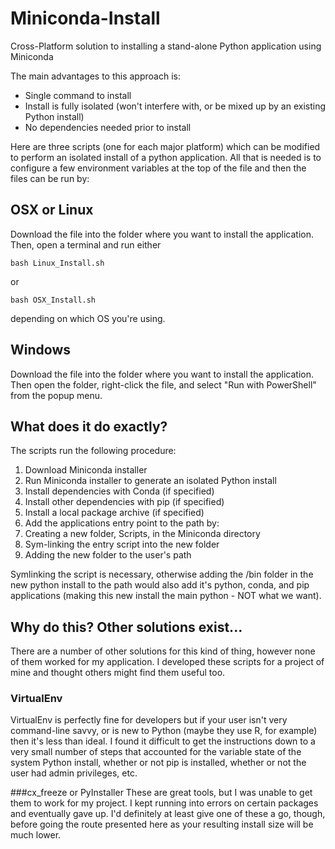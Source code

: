 # Miniconda-Install
Cross-Platform solution to installing a stand-alone Python application using Miniconda

The main advantages to this approach is:
- Single command to install
- Install is fully isolated (won't interfere with, or be mixed up by an existing Python install)
- No dependencies needed prior to install

Here are three scripts (one for each major platform) which can be modified to perform an isolated install of a python application.  All that is needed is to configure a few environment variables at the top of the file and then the files can be run by:

## OSX or Linux
Download the file into the folder where you want to install the application.  Then, open a terminal and run either

    bash Linux_Install.sh

or

    bash OSX_Install.sh

depending on which OS you're using.

## Windows
Download the file into the folder where you want to install the application.  Then open the folder, right-click the file, and select "Run with PowerShell" from the popup menu.

## What does it do exactly?
The scripts run the following procedure:

1. Download Miniconda installer
2. Run Miniconda installer to generate an isolated Python install
3. Install dependencies with Conda (if specified)
4. Install other dependencies with pip (if specified)
5. Install a local package archive (if specified)
6. Add the applications entry point to the path by:
  1. Creating a new folder, Scripts,  in the Miniconda directory
  2. Sym-linking the entry script into the new folder
  3. Adding the new folder to the user's path

Symlinking the script is necessary, otherwise adding the /bin folder in the new python install to the path would also add it's python, conda, and pip applications (making this new install the main python - NOT what we want).

## Why do this?  Other solutions exist...
There are a number of other solutions for this kind of thing, however none of them worked for my application.  I developed these scripts for a project of mine and thought others might find them useful too.

### VirtualEnv
VirtualEnv is perfectly fine for developers but if your user isn't very command-line savvy, or is new to Python (maybe they use R, for example) then it's less than ideal.  I found it difficult to get the instructions down to a very small number of steps that accounted for the variable state of the system Python install, whether or not pip is installed, whether or not the user had admin privileges, etc.

###cx_freeze or PyInstaller
These are great tools, but I was unable to get them to work for my project.  I kept running into errors on certain packages and eventually gave up.  I'd definitely at least give one of these a go, though, before going the route presented here as your resulting install size will be much lower.
